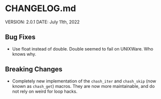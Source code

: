 # CHANGELOG.md

VERSION: 2.0.1
DATE: July 11th, 2022

## Bug Fixes
- Use float instead of double. Double seemed to fail on UNIXWare. Who knows why.

## Breaking Changes
- Completely new implementation of the `chash_iter` and `chash_skip`
  (now known as `chash_get`) macros. They are now more maintainable,
  and do not rely on weird for loop hacks.
